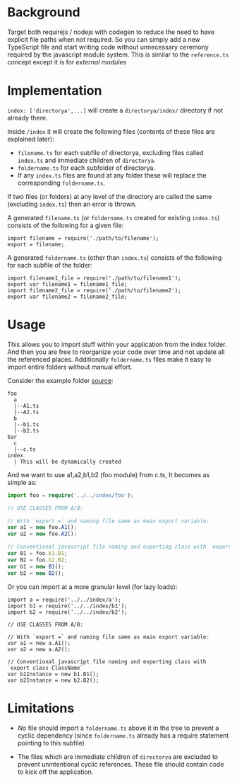 # Background 

Target both requirejs / nodejs with codegen to reduce the need to have explicit file paths when not required. So you can simply add a new TypeScript file and start writing code without unnecessary ceremony required by the javascript module system. This is similar to the `reference.ts` concept except it is for *external modules*

# Implementation

`index: ['directorya',...]` will create a `directorya/index/` directory if not already there. 

Inside `/index` it will create the following files (contents of these files are explained later):

* `filename.ts` for each subfile of directorya, excluding files called `index.ts` and immediate children of `directorya`.
* `foldername.ts` for each subfolder of directorya.
* If any `index.ts` files are found at any folder these will replace the corresponding `foldername.ts`. 

If two files (or folders) at any level of the directory are called the same (excluding `index.ts`) then an error is thrown.

A generated `filename.ts` (or `foldername.ts` created for existing `index.ts`) consists of the following for a given file: 

```
import filename = require('./path/to/filename');
export = filename;
```

A generated `foldername.ts` (other than `index.ts`) consists of the following for each subfile of the folder: 

```
import filename1_file = require('./path/to/filename1');
export var filename1 = filename1_file;
import filename2_file = require('./path/to/filename2');
export var filename2 = filename2_file;
```

# Usage
This allows you to import stuff within your application from the index folder. And then you are free to reorganize your code over time and not update all the referenced places. Additionally `foldername.ts` files make it easy to import entire folders without manual effort.

Consider the example folder [source](https://github.com/grunt-ts/grunt-ts/tree/master/test/index/ts): 
```
foo
  a
  |--A1.ts
  |--A2.ts
  b
  |--b1.ts
  |--b2.ts
bar
  c
  |--c.ts
index
  | This will be dynamically created  
```  
And we want to use a1,a2,b1,b2 (foo module) from c.ts,  It becomes as simple as: 

``` TypeScript
import foo = require('../../index/foo');

// USE CLASSES FROM A/B:

// With `export =` and naming file same as main export variable: 
var a1 = new foo.A1();
var a2 = new foo.A2();

// Conventional javascript file naming and exporting class with `export class ClassName`
var B1 = foo.b1.B1;
var B2 = foo.b2.B2;
var b1 = new B1();
var b2 = new B2();
```

Or you can import at a more granular level (for lazy loads): 
```
import a = require('../../index/a');
import b1 = require('../../index/b1');
import b2 = require('../../index/b2');

// USE CLASSES FROM A/B:

// With `export =` and naming file same as main export variable: 
var a1 = new a.A1();
var a2 = new a.A2();

// Conventional javascript file naming and exporting class with `export class ClassName`
var b1Instance = new b1.B1();
var b2Instance = new b2.B2();
```

# Limitations

* *No* file should import a `foldername.ts` above it in the tree to prevent a cyclic dependency (since `foldername.ts` already has a require statement pointing to this subfile)

* The files which are immediate children of `directorya` are excluded to prevent unintentional cyclic references. These file should contain code to kick off the application.  

